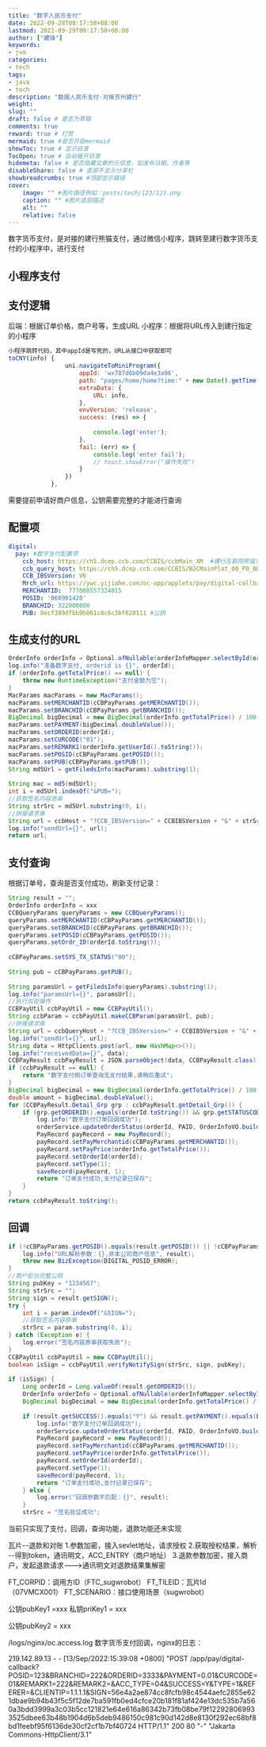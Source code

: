 ```yaml
---
title: "数字人民币支付"
date: 2022-09-28T00:17:58+08:00
lastmod: 2022-09-29T00:17:58+08:00
author: ["藏锋"]
keywords: 
- jvm
categories: 
- tech
tags: 
- java
- tech
description: "数据人民币支付-对接苏州建行"
weight:
slug: ""
draft: false # 是否为草稿
comments: true
reward: true # 打赏
mermaid: true #是否开启mermaid
showToc: true # 显示目录
TocOpen: true # 自动展开目录
hidemeta: false # 是否隐藏文章的元信息，如发布日期、作者等
disableShare: false # 底部不显示分享栏
showbreadcrumbs: true #顶部显示路径
cover:
    image: "" #图片路径例如：posts/tech/123/123.png
    caption: "" #图片底部描述
    alt: ""
    relative: false
---
```


数字货币支付，是对接的建行熊猫支付，通过微信小程序，跳转至建行数字货币支付的小程序中，进行支付
## 小程序支付

## 支付逻辑
后端：根据订单价格，商户号等，生成URL
小程序：根据将URL传入到建行指定的小程序
``` js
小程序跳转代码，其中appId是写死的，URL从接口中获取即可
toCNY(info) {
				uni.navigateToMiniProgram({
					appId: 'wx787d6b09da4e3a96',
					path: "pages/home/home?time:" + new Date().getTime(),
					extraData: {
						URL: info,
					},
					envVersion: 'release',
					success: (res) => {
						
						console.log('enter');
					},
					fail: (err) => {
						console.log('enter fail');
						// toast.showError("操作失败")
					}
				})
			},
```
 
 
需要提前申请好商户信息，公钥需要完整的才能进行查询
## 配置项
```yml
digital:  
  pay: #数字支付配置项  
    ccb_host: https://ch5.dcep.ccb.com/CCBIS/ccbMain_XM  #建行互联网熊猫支付  
    ccb_query_host: https://ch5.dcep.ccb.com/CCBIS/B2CMainPlat_00_PD_BEPAY #查询URL  
    CCB_IBSVersion: V6  
    Mrch_url: https://ywc.yijiahe.com/oc-app/applets/pay/digital-callback  
    MERCHANTID:  777000557324015  
    POSID: '068901420'  
    BRANCHID: 322000000  
    PUB: 8ecf389dfbb9b061c8c6c3bf020111 #公钥
```

## 生成支付的URL
```java
OrderInfo orderInfo = Optional.ofNullable(orderInfoMapper.selectById(orderId)).orElseThrow(() -> new BizException("A03000", "订单不存在"));  
log.info("准备数字支付, orderid is {}", orderId);  
if (orderInfo.getTotalPrice() == null) {  
    throw new RuntimeException("支付金额为空");  
}  
MacParams macParams = new MacParams();  
macParams.setMERCHANTID(cCBPayParams.getMERCHANTID());  
macParams.setBRANCHID(cCBPayParams.getBRANCHID());  
BigDecimal bigDecimal = new BigDecimal(orderInfo.getTotalPrice() / 100.00).setScale(2, RoundingMode.HALF_UP);  
macParams.setPAYMENT(bigDecimal.doubleValue());  
macParams.setORDERID(orderId);  
macParams.setCURCODE("01");  
macParams.setREMARK1(orderInfo.getUserId().toString());  
macParams.setPOSID(cCBPayParams.getPOSID());  
macParams.setPUB(cCBPayParams.getPUB());  
String md5Url = getFiledsInfo(macParams).substring(1);  
  
String mac = md5(md5Url);  
int i = md5Url.indexOf("&PUB=");  
//获取签名内容原串  
String strSrc = md5Url.substring(0, i);  
//拼接请求串  
String url = ccbHost + "?CCB_IBSVersion=" + CCBIBSVersion + "&" + strSrc + "&MAC=" + mac + "&Mrch_url=" + Mrch_url + "&TX_FLAG=3";  
log.info("sendUrl={}", url);  
return url;
```

## 支付查询
根据订单号，查询是否支付成功，刷新支付记录：
```Java
String result = "";  
OrderInfo orderInfo = xxx
CCBQueryParams queryParams = new CCBQueryParams();  
queryParams.setMERCHANTID(cCBPayParams.getMERCHANTID());  
queryParams.setBRANCHID(cCBPayParams.getBRANCHID());  
queryParams.setPOSID(cCBPayParams.getPOSID());  
queryParams.setOrdr_ID(orderId.toString());  
  
cCBPayParams.setSYS_TX_STATUS("00");  
  
String pub = cCBPayParams.getPUB();  
  
String paramsUrl = getFiledsInfo(queryParams).substring(1);  
log.info("paramsUrl={}", paramsUrl);  
//执行加密操作  
CCBPayUtil ccbPayUtil = new CCBPayUtil();  
String ccbParam = ccbPayUtil.makeCCBParam(paramsUrl, pub);  
//拼接请求串  
String url = ccbQueryHost + "?CCB_IBSVersion=" + CCBIBSVersion + "&" + paramsUrl + "&ccbParam=" + ccbParam;  
log.info("sendUrl={}", url);  
String data = HttpClients.post(url, new HashMap<>());  
log.info("receivedData={}", data);  
CCBPayResult ccbPayResult = JSON.parseObject(data, CCBPayResult.class);  
if (ccbPayResult == null) {  
    return "数字支付侧订单查询无支付结果,请稍后重试";  
}  
BigDecimal bigDecimal = new BigDecimal(orderInfo.getTotalPrice() / 100.00).setScale(2, RoundingMode.HALF_UP);  
double amount = bigDecimal.doubleValue();  
for (CCBPayResult.Detail_Grp grp : ccbPayResult.getDetail_Grp()) {  
    if (grp.getORDERID().equals(orderId.toString()) && grp.getSTATUSCODE().equals("00") && grp.getAMOUNT().equals(amount)) {  
        log.info("数字支付订单回调成功");  
        orderService.updateOrderStatus(orderId, PAID, OrderInfoVO.builder().payMethod(DIGITAL.getCode()).build());  
        PayRecord payRecord = new PayRecord();  
        payRecord.setPayMerchantid(cCBPayParams.getMERCHANTID());  
        payRecord.setPayPrice(orderInfo.getTotalPrice());  
        payRecord.setOrderId(orderId);  
        payRecord.setType(1);  
        saveRecord(payRecord, 1);  
        return "订单支付成功,支付记录已保存";  
    }  
}  
return ccbPayResult.toString();
```

## 回调
```java
if (!cCBPayParams.getPOSID().equals(result.getPOSID()) || !cCBPayParams.getBRANCHID().equals(result.getBRANCHID())) {  
    log.info("URL解析参数：{},非本公司商户信息", result);  
    throw new BizException(DIGITAL_POSID_ERROR);  
}  
//商户柜台完整公钥  
String pubKey = "1234567";  
String strSrc = "";  
String sign = result.getSIGN();  
try {  
    int i = param.indexOf("&SIGN=");  
    //获取签名内容原串  
    strSrc = param.substring(0, i);  
} catch (Exception e) {  
    log.error("签名内容原串获取失败");  
}  
CCBPayUtil ccbPayUtil = new CCBPayUtil();  
boolean isSign = ccbPayUtil.verifyNotifySign(strSrc, sign, pubKey);  
  
if (isSign) {  
    Long orderId = Long.valueOf(result.getORDERID());  
    OrderInfo orderInfo = Optional.ofNullable(orderInfoMapper.selectById(orderId)).orElseThrow(() -> new BizException("666", "订单不存在"));  
    BigDecimal bigDecimal = new BigDecimal(orderInfo.getTotalPrice() / 100.00).setScale(2, RoundingMode.HALF_UP);  
  
    if (result.getSUCCESS().equals("Y") && result.getPAYMENT().equals(bigDecimal.toString())) {  
        log.info("数字支付订单回调成功");  
        orderService.updateOrderStatus(orderId, PAID, OrderInfoVO.builder().payMethod(DIGITAL.getCode()).build());  
        PayRecord payRecord = new PayRecord();  
        payRecord.setPayMerchantid(cCBPayParams.getMERCHANTID());  
        payRecord.setPayPrice(orderInfo.getTotalPrice());  
        payRecord.setOrderId(orderId);  
        payRecord.setType(1);  
        saveRecord(payRecord, 1);  
        return "订单支付成功,支付记录已保存";  
    } else {  
        log.error("回调参数不匹配：{}", result);  
    }  
    strSrc = "签名验证成功";
```


当前只实现了支付，回调，查询功能，退款功能还未实现


瓦片--退款和对账
1.参数加密，接入sevlet地址，请求授权
2.获取授权结果，解析 --得到token，通讯明文，ACC_ENTRY（商户地址）
3.退款参数加密，接入商户，发起退款请求--->通讯明文对退款结果集解密

FT_CORPID：调用方ID（FTC_sugwrobot）
FT_TILEID：瓦片Id（07VMCX001）
FT_SCENARIO：接口使用场景（sugwrobot）

公钥pubKey1 =xxx
私钥priKey1 = xxx

公钥pubKey2 = xxx



/logs/nginx/oc.access.log
数字货币支付回调，nginx的日志：

219.142.89.13 - - [13/Sep/2022:15:39:08 +0800] "POST /app/pay/digital-callback?POSID=123&BRANCHID=222&ORDERID=3333&PAYMENT=0.01&CURCODE=01&REMARK1=222&REMARK2=&ACC_TYPE=04&SUCCESS=Y&TYPE=1&REFERER=&CLIENTIP=1.1.1.1&SIGN=56e4a2ae874cc8fcfb98c4544aefc2855e621dbae9b94b43f5c5f12de7ba591fb0ed4cfce20b181f81af424e13dc535b7a560a3bdd3999a3c03b5cc121821e64e616a86342b73fb08be79f122928069933525dbee63b48b1904d6b5deb9486150c981c90d142d8e8130f292ec68bf8bd1feebf95f6136de30cf2cf1b7bf40724 HTTP/1.1" 200 80 "-" "Jakarta Commons-HttpClient/3.1"
